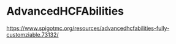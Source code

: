# AdvancedHCFAbilities

https://www.spigotmc.org/resources/advancedhcfabilities-fully-customziable.73132/
